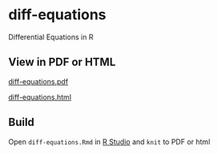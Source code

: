 # diff-equations
Differential Equations in R

## View in PDF or HTML
[diff-equations.pdf](diff-equations.pdf)

[diff-equations.html](https://rawgit.com/FrankHassanabad/diff-equations/master/diff-equations.html)

## Build
Open `diff-equations.Rmd` in [R Studio](https://www.rstudio.com/) and `knit` to PDF or html
